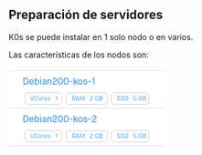 ## Preparación de servidores

K0s se puede instalar en 1 solo nodo o en varios.

Las características de los nodos son:

<img src="https://github.com/mftienda/K0s/raw/main/img/servidores.png" alt="servidores" />

